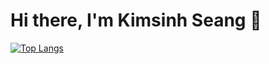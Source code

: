 # Hi there, I'm Kimsinh Seang 👋

[![Top Langs](https://github-readme-stats.vercel.app/api/top-langs/?username=saroto)](https://github.com/anuraghazra/github-readme-stats)
